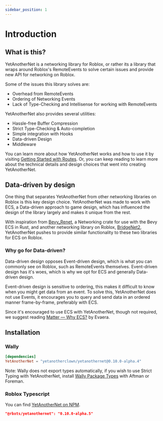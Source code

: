 ```yaml
---
sidebar_position: 1
---
```



# Introduction

## What is this?

YetAnotherNet is a networking library for Roblox, or rather its a library that wraps around Roblox's RemoteEvents to solve certain issues and provide new API for networking on Roblox.

Some of the issues this library solves are:
- Overhead from RemoteEvents
- Ordering of Networking Events
- Lack of Type-Checking and Intellisense for working with RemoteEvents

YetAnotherNet also provides several utilities:
- Hassle-free Buffer Compression
- Strict Type-Checking & Auto-completion
- Simple integration with Hooks
- Data-driven Design
- Middleware

You can learn more about how YetAnotherNet works and how to use it by visiting [Getting Started with Routes](/docs/getting-started/routes). Or, you can keep reading to learn more about the technical details and design choices that went into creating YetAnotherNet.

## Data-driven by design

One thing that separates YetAnotherNet from other networking libraries on Roblox is this key design choice. YetAnotherNet was made to work with ECS, a Data-driven approach to game design, which has influenced the design of the library largely and makes it unique from the rest.

With inspiration from [Bevy_Renet](https://github.com/lucaspoffo/renet/tree/master/bevy_renet), a Networking crate for use with the Bevy ECS in Rust, and another networking library on Roblox, [BridgeNet2](https://ffrostfall.github.io/BridgeNet2/), YetAnotherNet pushes to provide similar functionality to these two libraries for ECS on Roblox.

### Why go for Data-driven?

Data-driven design opposes Event-driven design, which is what you can commonly see on Roblox, such as RemoteEvents themselves. Event-driven design has it's woes, which is why we opt for ECS and generally Data-driven design.

Event-driven design is sensitive to ordering, this makes it difficult to know when you might get data from an event. To solve this, YetAnotherNet does not use Events, it encourages you to query and send data in an ordered manner frame-by-frame, preferably with ECS.

Since it's encouraged to use ECS with YetAnotherNet, though not required, we suggest reading [Matter — Why ECS?](https://matter-ecs.github.io/matter/docs/WhyECS) by Evaera.

## Installation

### Wally

```toml
[dependencies]
YetAnotherNet = "yetanotherclown/yetanothernet@0.10.0-alpha.4"
```

Note: Wally does not export types automatically, if you wish to use Strict Typing with YetAnotherNet, install [Wally Package Types](https://github.com/JohnnyMorganz/wally-package-types) with Aftman or Foreman.

### Roblox Typescript

You can find [YetAnotherNet on NPM](https://www.npmjs.com/package/@rbxts/yetanothernet).

```json
"@rbxts/yetanothernet": "0.10.0-alpha.5"
```
